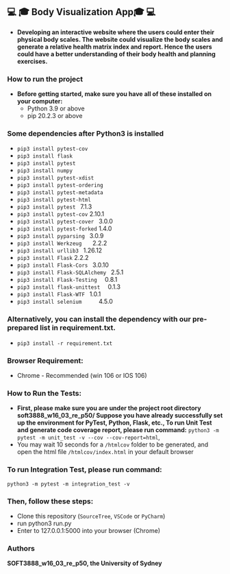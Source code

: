 ## 💻 🎓  Body Visualization App🎓 💻
- **Developing an interactive website where the users could enter their physical body scales. The website could visualize the body scales and generate a relative health matrix index and report. Hence the users could have a better understanding of their body health and planning exercises.**
### How to run the project
- **Before getting started, make sure you have all of these installed on your computer:**
  - Python 3.9 or above
  - pip 20.2.3 or above
### Some dependencies after Python3 is installed
  - `pip3 install pytest-cov`
  - `pip3 install flask`
  - `pip3 install pytest`
  - `pip3 install numpy`
  - `pip3 install pytest-xdist`
  - `pip3 install pytest-ordering`
  - `pip3 install pytest-metadata`
  - `pip3 install pytest-html`
  - `pip3 install pytest `            7.1.3
  - `pip3 install pytest-cov`         2.10.1
  - `pip3 install pytest-cover `      3.0.0
  - `pip3 install pytest-forked`    1.4.0
  - `pip3 install pyparsing `         3.0.9
  - `pip3 install Werkzeug   `        2.2.2
  - `pip3 install urllib3 `           1.26.12
  - `pip3 install Flask`              2.2.2
  - `pip3 install Flask-Cors `        3.0.10
  - `pip3 install Flask-SQLAlchemy `  2.5.1
  - `pip3 install Flask-Testing  `    0.8.1
  - `pip3 install flask-unittest  `   0.1.3
  - `pip3 install Flask-WTF `         1.0.1
  - `pip3 install selenium     `      4.5.0

### Alternatively, you can install the dependency with our pre-prepared list in requirement.txt.
- `pip3 install -r requirement.txt` 
### Browser Requirement:
- Chrome - Recommended (win 106 or IOS 106)

### How to Run the Tests:
- **First, please make sure you are under the project root directory soft3888_w16_03_re_p50/
Suppose you have already successfully set up the environment for PyTest, Python, Flask, etc., 
To run Unit Test and generate code coverage report, please run command:**
```python3 -m pytest -m unit_test -v --cov --cov-report=html```,
- You may wait 10 seconds for a `/htmlcov` folder to be generated, and open the html file `/htmlcov/index.html` in your default browser

### To run Integration Test, please run command:
	python3 -m pytest -m integration_test -v

### Then, follow these steps:
- Clone this repository (`SourceTree`, `VSCode` or `PyCharm`)
- run python3 run.py
- Enter to 127.0.0.1:5000 into your browser (Chrome)
### Authors
**SOFT3888_w16_03_re_p50,  the University of Sydney**
